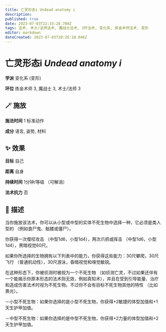 ```yaml
---
title: 亡灵形态i Undead anatomy i
description: 
published: true
date: 2023-07-03T22:33:28.780Z
tags: 法术, 术士/法师法术, 魔战士法术, 3环法术, 变化系, 炼金术师法术, 变形
editor: markdown
dateCreated: 2023-07-03T20:26:18.046Z
---
```


# **亡灵形态i** *Undead anatomy i*

**学派** 变化系 (变形) 

**环位** 炼金术师 3, 魔战士 3, 术士/法师 3

## 🪄 施放

**施法时间** 1 标准动作

**成分** 语言, 姿势, 材料

## ✨ 效果 

**目标** 自己 

**距离** 自身  

**持续时间** 1分钟/等级 （可解消） 

**法术抗力** 否

## 📖 描述

当你施放该法术，你可以从小型或中型的实体不死生物中选择一种，它必须是类人型的 （例如食尸鬼、骷髅或僵尸）。

你获得一次噬咬攻击 （中型1d6，小型1d4），两次爪抓或挥击 （中型1d6，小型1d4），黑暗视觉60尺。

如果你所选择的生物拥有以下列表中的能力，你获得这些能力：30尺攀爬，30尺飞行 （普通机动性），30尺游泳，昏暗视觉和嗅觉敏锐。

在这种形态下，你被侦测时被视为一个不死生物 （如侦测亡灵，不过如果还伴有一个能揭示你原本形态的法术则无效，例如真知术），并且在受到引导能量、治疗和造成伤害法术时视为不死生物。不过你不会有目标不死生物其他的特性 （比如畏光）。

－小型不死生物：如果你选择的是小型不死生物，你获得+2敏捷的体型加值和+1天生护甲加值。

－中型不死生物：如果你选择的是中型不死生物，你获得+2力量的体型加值和+2天生护甲加值。
    